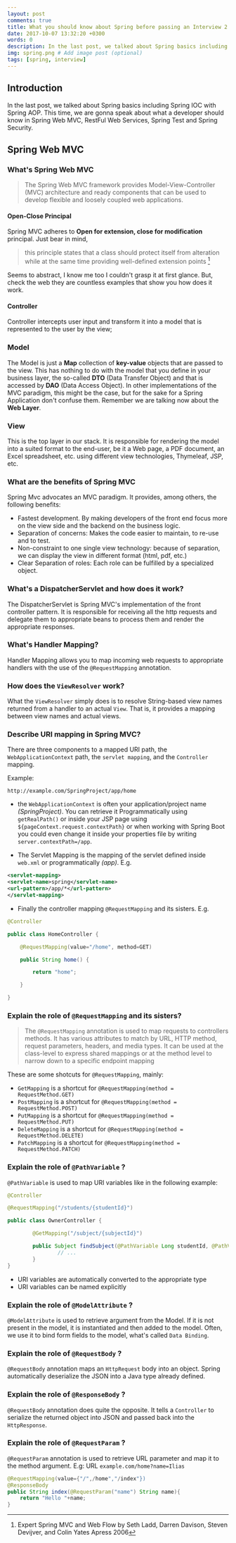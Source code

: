 ```yaml
---
layout: post
comments: true
title: What you should know about Spring before passing an Interview 2
date: 2017-10-07 13:32:20 +0300
words: 0
description: In the last post, we talked about Spring basics including Spring IOC with Spring AOP. # Add post description (optional)
img: spring.png # Add image post (optional)
tags: [spring, interview]
---
```



## Introduction
In the last post, we talked about Spring basics including Spring IOC with Spring AOP.
This time, we are gonna speak about what a developer should know in Spring Web MVC, RestFul Web Services, Spring Test and Spring Security.

## Spring Web MVC

### What's Spring Web MVC

> The Spring Web MVC framework provides Model-View-Controller (MVC) architecture and ready components that can be used to develop flexible and loosely coupled web applications.

#### Open-Close Principal

Spring MVC adheres to **Open for extension, close for modification** principal. Just bear in mind,
> this principle states that a class should protect itself from alteration while at the same time providing well-defined extension points [^1]

[^1]: Expert Spring MVC and Web Flow by Seth Ladd, Darren Davison, Steven Devijver, and Colin Yates Apress 2006

Seems to abstract, I know me too I couldn't grasp it at first glance. But, check the web they are countless examples that show you how does it work.

#### Controller

Controller intercepts user input and transform it into a model that is represented to the user by the view;

### Model

The Model is just a **Map** collection of **key-value** objects that are passed to the view. This has nothing to do with the model that you define in your business layer, the so-called **DTO** (Data Transfer Object) and that is accessed by **DAO** (Data Access Object). In other implementations of the MVC paradigm, this might be the case, but for the sake for a Spring Application don't confuse them. Remember we are talking now about the **Web Layer**.

### View

This is the top layer in our stack. It is responsible for rendering the model into a suited format to the end-user, be it a Web page, a PDF document, an Excel spreadsheet, etc. using different view technologies, Thymeleaf, JSP, etc.

### What are the benefits of Spring MVC

Spring Mvc advocates an MVC paradigm. It provides, among others, the following benefits:

* Fastest development. By making developers of the front end focus more on the view side and the backend on the business logic.
* Separation of concerns: Makes the code easier to maintain, to re-use and to test.
* Non-constraint to one single view technology: because of separation, we can display the view in different format (html, pdf, etc.)
* Clear Separation of roles: Each role can be fulfilled by a specialized object.

### What's a DispatcherServlet and how does it work?

The DispatcherServlet is Spring MVC's implementation of the front controller pattern. It is responsible for receiving all the http requests and delegate them to appropriate beans to process them and render the appropriate responses.

### What's Handler Mapping?

Handler Mapping allows you to map incoming web requests to appropriate handlers with the use of the `@RequestMapping` annotation.

### How does the `ViewResolver` work?

What the `ViewResolver` simply does is to resolve String-based view names returned from a handler to an actual `View`. That is, it provides a mapping between view names and actual views.

### Describe URI mapping in Spring MVC?

There are three components to a mapped URI path, the `WebApplicationContext` path, the `servlet mapping`, and the
`Controller` mapping.

Example: 

`http://example.com/SpringProject/app/home`

* the `WebApplicationContext`  is often your application/project name *(SpringProject)*. You can retrieve it Programmatically using `getRealPath()` or inside your JSP page using `${pageContext.request.contextPath}` or when working with Spring Boot you could even change it inside your properties file by writing `server.contextPath=/app`. 

* The Servlet Mapping is the mapping of the servlet defined inside `web.xml` or programmatically *(app)*. E.g.

```xml
<servlet-mapping>
<servlet-name>spring</servlet-name>
<url-pattern>/app/*</url-pattern>
</servlet-mapping>
```

* Finally the controller mapping `@RequestMapping` and its sisters. E.g.

```java
@Controller

public class HomeController {

	@RequestMapping(value="/home", method=GET)

	public String home() {

		return "home";

	}

}
```

### Explain the role of `@RequestMapping` and its sisters?

> The `@RequestMapping` annotation is used to map requests to controllers methods. It has various attributes to match by URL, HTTP method, request parameters, headers, and media types. It can be used at the class-level to express shared mappings or at the method level to narrow down to a specific endpoint mapping

These are some shotcuts for `@RequestMapping`, mainly:

* `GetMapping` is a shortcut for `@RequestMapping(method = RequestMethod.GET)`
* `PostMapping` is a shortcut for `@RequestMapping(method = RequestMethod.POST)`
* `PutMapping` is a shortcut for `@RequestMapping(method = RequestMethod.PUT)`
* `DeleteMapping` is a shortcut for `@RequestMapping(method = RequestMethod.DELETE)`
* `PatchMapping` is a shortcut for `@RequestMapping(method = RequestMethod.PATCH)`

### Explain the role of `@PathVariable` ?

`@PathVariable` is used to map URI variables like in the following example:

```java
@Controller

@RequestMapping("/students/{studentId}")

public class OwnerController {

        @GetMapping("/subject/{subjectId}")

        public Subject findSubject(@PathVariable Long studentId, @PathVariable Long subjectId) {
                // ...
        }
}
```


* URI variables are automatically converted to the appropriate type
* URI variables can be named explicitly

### Explain the role of `@ModelAttribute` ?

`@ModelAttribute` is used to retrieve argument from the Model. If it is not present in the model, it is instantiated and then added to the model. Often, we use it to bind form fields to the model, what's called `Data Binding`.

### Explain the role of `@RequestBody` ?
`@RequestBody` annotation maps an `HttpRequest` body into an object. Spring automatically deserialize the JSON into a Java type already defined.

### Explain the role of `@ResponseBody` ?
`@RequestBody` annotation does quite the opposite. It tells a `Controller` to serialize the returned object into JSON and passed back into the `HttpResponse`.

### Explain the role of `@RequestParam` ?

`@RequestParam` annotation is used to retrieve URL parameter and map it to the method argument. E.g:
URL `example.com/home?name=Ilias`
```java
@RequestMapping(value={"/",/home","/index"})
@ResponseBody
public String index(@RequestParam("name") String name){
	return "Hello "+name;
}
```


